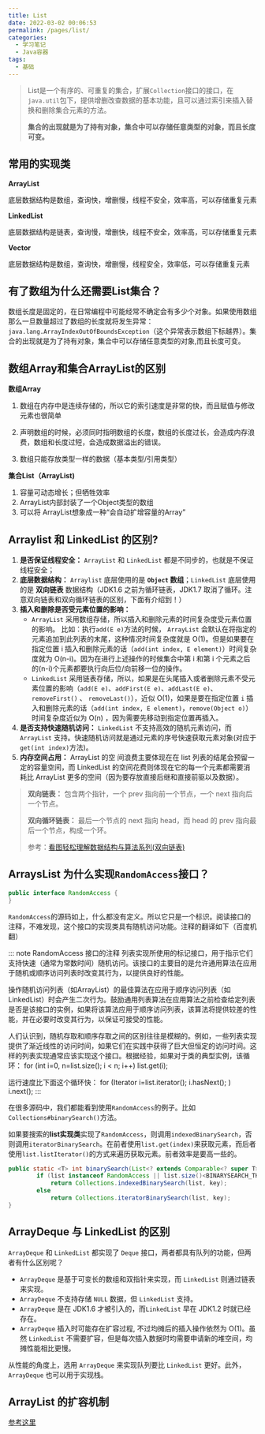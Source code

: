 ```yaml
---
title: List
date: 2022-03-02 00:06:53
permalink: /pages/list/
categories:
  - 学习笔记
  - Java容器
tags:
  - 基础
---
```

> List是一个有序的、可重复的集合，扩展`Collection`接口的接口，在`java.util`包下，提供增删改查数据的基本功能，且可以通过索引来插入替换和删除集合元素的方法。
>
> **集合的出现就是为了持有对象，集合中可以存储任意类型的对象，而且长度可变。**

## 常用的实现类

**ArrayList**

底层数据结构是数组，查询快，增删慢，线程不安全，效率高，可以存储重复元素

**LinkedList**

底层数据结构是链表，查询慢，增删快，线程不安全，效率高，可以存储重复元素

**Vector**

底层数据结构是数组，查询快，增删慢，线程安全，效率低，可以存储重复元素

## 有了数组为什么还需要List集合？

数组长度是固定的，在日常编程中可能经常不确定会有多少个对象。如果使用数组那么一旦数量超过了数组的长度就将发生异常：`java.lang.ArrayIndexOutOfBoundsException`（这个异常表示数组下标越界）。集合的出现就是为了持有对象，集合中可以存储任意类型的对象,而且长度可变。

## 数组Array和集合ArrayList的区别

**数组Array**

1. 数组在内存中是连续存储的，所以它的索引速度是非常的快，而且赋值与修改元素也很简单
2. 声明数组的时候，必须同时指明数组的长度，数组的长度过长，会造成内存浪费，数组和长度过短，会造成数据溢出的错误。

3. 数组只能存放类型一样的数据（基本类型/引用类型）

**集合List（ArrayList)**

1. 容量可动态增长；但牺牲效率
2. ArrayList内部封装了一个Object类型的数组
3. 可以将 ArrayList想象成一种“会自动扩增容量的Array”

## Arraylist 和 LinkedList 的区别?

1. **是否保证线程安全：** `ArrayList` 和 `LinkedList` 都是不同步的，也就是不保证线程安全；
2. **底层数据结构：** `Arraylist` 底层使用的是 **`Object` 数组**；`LinkedList` 底层使用的是 **双向链表** 数据结构（JDK1.6 之前为循环链表，JDK1.7 取消了循环。注意双向链表和双向循环链表的区别，下面有介绍到！）
3. **插入和删除是否受元素位置的影响：**
   - `ArrayList` 采用数组存储，所以插入和删除元素的时间复杂度受元素位置的影响。 比如：执行`add(E e)`方法的时候， `ArrayList` 会默认在将指定的元素追加到此列表的末尾，这种情况时间复杂度就是 O(1)。但是如果要在指定位置 i 插入和删除元素的话（`add(int index, E element)`）时间复杂度就为 O(n-i)。因为在进行上述操作的时候集合中第 i 和第 i 个元素之后的(n-i)个元素都要执行向后位/向前移一位的操作。
   - `LinkedList` 采用链表存储，所以，如果是在头尾插入或者删除元素不受元素位置的影响（`add(E e)`、`addFirst(E e)`、`addLast(E e)`、`removeFirst()` 、 `removeLast()`），近似 O(1)，如果是要在指定位置 `i` 插入和删除元素的话（`add(int index, E element)`，`remove(Object o)`） 时间复杂度近似为 O(n) ，因为需要先移动到指定位置再插入。
4. **是否支持快速随机访问：** `LinkedList` 不支持高效的随机元素访问，而 `ArrayList` 支持。快速随机访问就是通过元素的序号快速获取元素对象(对应于`get(int index)`方法)。
5. **内存空间占用：** ArrayList 的空 间浪费主要体现在在 list 列表的结尾会预留一定的容量空间，而 LinkedList 的空间花费则体现在它的每一个元素都需要消耗比 ArrayList 更多的空间（因为要存放直接后继和直接前驱以及数据）。

> **双向链表：** 包含两个指针，一个 prev 指向前一个节点，一个 next 指向后一个节点。
>
> **双向循环链表：** 最后一个节点的 next 指向 head，而 head 的 prev 指向最后一个节点，构成一个环。
>
> 参考：[看图轻松理解数据结构与算法系列(双向链表)](https://juejin.cn/post/6844903648154271757)

## ArraysList 为什么实现`RandomAccess`接口？

```java
public interface RandomAccess {
}
```

`RandomAccess`的源码如上，什么都没有定义。所以它只是一个标识。阅读接口的注释，不难发现，这个接口的实现类具有随机访问功能。注释的翻译如下（百度机翻）

::: note RandomAccess 接口的注释
列表实现所使用的标记接口，用于指示它们支持快速（通常为常数时间）随机访问。该接口的主要目的是允许通用算法在应用于随机或顺序访问列表时改变其行为，以提供良好的性能。

操作随机访问列表（如ArrayList）的最佳算法在应用于顺序访问列表（如LinkedList）时会产生二次行为。鼓励通用列表算法在应用算法之前检查给定列表是否是该接口的实例，如果将该算法应用于顺序访问列表，该算法将提供较差的性能，并在必要时改变其行为，以保证可接受的性能。

人们认识到，随机存取和顺序存取之间的区别往往是模糊的。例如，一些列表实现提供了渐近线性的访问时间，如果它们在实践中获得了巨大但恒定的访问时间。这样的列表实现通常应该实现这个接口。根据经验，如果对于类的典型实例，该循环：
for (int i=0, n=list.size(); i < n; i++)
list.get(i);

运行速度比下面这个循环快：
for (Iterator i=list.iterator(); i.hasNext(); )
    i.next();
::: 

在很多源码中，我们都能看到使用`RandomAccess`的例子。比如`Collections#binarySearch()`方法。

如果要搜索的**list实现类**实现了`RandomAccess`，则调用`indexedBinarySearch`，否则调用`iteratorBinarySearch`。在前者使用`list.get(index)`来获取元素，而后者使用`list.listIterator()`的方式来遍历获取元素。前者效率是要高一些的。

```java
public static <T> int binarySearch(List<? extends Comparable<? super T>> list, T key) {
        if (list instanceof RandomAccess || list.size()<BINARYSEARCH_THRESHOLD)
            return Collections.indexedBinarySearch(list, key);
        else
            return Collections.iteratorBinarySearch(list, key);
}
```



## ArrayDeque 与 LinkedList 的区别

`ArrayDeque` 和 `LinkedList` 都实现了 `Deque` 接口，两者都具有队列的功能，但两者有什么区别呢？

- `ArrayDeque` 是基于可变长的数组和双指针来实现，而 `LinkedList` 则通过链表来实现。
- `ArrayDeque` 不支持存储 `NULL` 数据，但 `LinkedList` 支持。
- `ArrayDeque` 是在 JDK1.6 才被引入的，而`LinkedList` 早在 JDK1.2 时就已经存在。
- `ArrayDeque` 插入时可能存在扩容过程, 不过均摊后的插入操作依然为 O(1)。虽然 `LinkedList` 不需要扩容，但是每次插入数据时均需要申请新的堆空间，均摊性能相比更慢。

从性能的角度上，选用 `ArrayDeque` 来实现队列要比 `LinkedList` 更好。此外，`ArrayDeque` 也可以用于实现栈。

## ArrayList 的扩容机制

[参考这里](https://javaguide.cn/java/collection/arraylist-source-code/#_2-arraylist-%E6%A0%B8%E5%BF%83%E6%BA%90%E7%A0%81%E8%A7%A3%E8%AF%BB)






